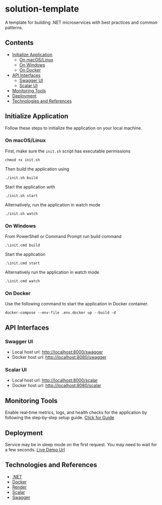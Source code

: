 # solution-template
A template for building .NET microservices with best practices and common patterns.

## Contents
- [Initialize Application](#initialize-application)
    - [On macOS/Linux](#on-macoslinux)
    - [On Windows](#on-windows)
    - [On Docker](#on-docker)
- [API Interfaces](#api-interfaces)
    - [Swagger UI](#swagger-ui)
    - [Scalar UI](#scalar-ui)
- [Monitoring Tools](#monitoring-tools)
- [Deployment](#deployment)
- [Technologies and References](#technologies-and-references)

## Initialize Application
Follow these steps to initialize the application on your local machine.
### On macOS/Linux
First, make sure the `init.sh` script has executable permissions
```
chmod +x init.sh
```
Then build the application using
```
./init.sh build
```
Start the application with
```
./init.sh start
```
Alternatively, run the application in watch mode
```
./init.sh watch
```
### On Windows
From PowerShell or Command Prompt run build command
```
.\init.cmd build
```
Start the application
```
.\init.cmd start
```
Alternatively run the application in watch mode
```
.\init.cmd watch
```

### On Docker
Use the following command to start the application in Docker container.
```
docker-compose --env-file .env.docker up --build -d
```

## API Interfaces
### Swagger UI
- Local host url: [http://localhost:8000/swagger](http://localhost:8000/swagger)
- Docker host url: [http://localhost:8080/swagger](http://localhost:8080/swagger)
### Scalar UI
- Local host url: [http://localhost:8000/scalar](http://localhost:8000/scalar)
- Docker host url: [http://localhost:8080/scalar](http://localhost:8080/scalar)

## Monitoring Tools
Enable real‑time metrics, logs, and health checks for the application by following the step‑by‑step setup guide. [Click for Guide](dockerfiles/monitoring/GUIDE.md)

## Deployment
Service may be in sleep mode on the first request. You may need to wait for a few seconds. [Live Demo Url](https://api-0oqs.onrender.com/scalar)

## Technologies and References
- [.NET](https://dotnet.microsoft.com/)
- [Docker](https://www.docker.com/)
- [Render](https://render.com/)
- [Scalar](https://scalar.com/)
- [Swagger](https://swagger.io/)
